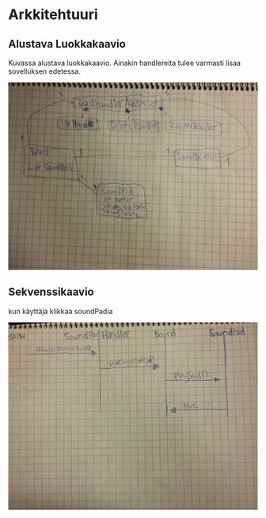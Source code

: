 # Arkkitehtuuri

## Alustava Luokkakaavio

Kuvassa alustava luokkakaavio. Ainakin handlereita tulee varmasti lisaa sovelluksen edetessa.

<img src="https://github.com/synesteesia/ot-harjoitustyo/blob/master/dokumentointi/Kuvat/UML.jpg" width="750">

## Sekvenssikaavio

kun käyttäjä klikkaa soundPadia

<img src="https://github.com/synesteesia/ot-harjoitustyo/blob/master/dokumentointi/Kuvat/SekvenssiClickPad.jpg" width="750">
